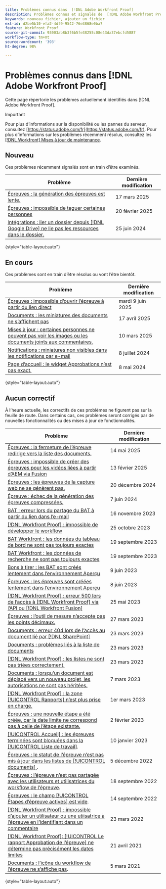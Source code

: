 ```yaml
---
title: Problèmes connus dans  [!DNL Adobe Workfront Proof]
description: Problèmes connus et signalés de  [!DNL Adobe Workfront Proof]
keywords: nouveau fichier, ajouter un fichier
exl-id: d2be5b10-efa2-4df9-9542-76e3868e0ba7
feature: Workfront Proof
source-git-commit: 93003ab8b3f6b5fe38255c08e43da37ebcfd5887
workflow-type: tm+mt
source-wordcount: '393'
ht-degree: 98%

---
```


# Problèmes connus dans [!DNL Adobe Workfront Proof]

Cette page répertorie les problèmes actuellement identifiés dans [!DNL Adobe Workfront Proof].

>[!IMPORTANT]
>
>Pour plus d’informations sur la disponibilité ou les pannes du serveur, consultez [https://status.adobe.com/fr](https://status.adobe.com/fr). Pour plus d’informations sur les problèmes récemment résolus, consultez les [[!DNL Workfront] Mises à jour de maintenance](../maintenance/current-updates.md).

## Nouveau

Ces problèmes récemment signalés sont en train d’être examinés.

| **Problème** | **Dernière modification** |
| -----------------------------------------------------------------| ----------------- |
| [Épreuves : la génération des épreuves est lente.](/help/known-issues/known-issues-workfront/wf-proofs-generation-very-slow.md) | 17 mars 2025 |
| [Épreuves : impossible de taguer certaines personnes](/help/known-issues/known-issues-workfront/wf-proofs-cannot-tag-users.md) | 20 février 2025 |
| [Intégrations : lier un dossier depuis [!DNL Google Drive] ne lie pas les ressources dans le dossier.](known-issues-workfront/wf-integration-google-folder-not-link-assets.md) | 25 juin 2024 |

{style="table-layout:auto"}

## En cours

Ces problèmes sont en train d’être résolus ou vont l’être bientôt.

| **Problème** | **Dernière modification** |
| -----------------------------------------------------------------| ----------------- |
| [Épreuves : impossible d’ouvrir l’épreuve à partir du lien direct](/help/known-issues/known-issues-workfront/wf-proofs-cannot-access-from-link.md) | mardi 9 juin 2025 |
| [Documents : les miniatures des documents ne s’affichent pas](known-issues-workfront/wf-documents-thumbnails-not-display.md) | 17 avril 2025 |
| [Mises à jour : certaines personnes ne peuvent pas voir les images ou les documents joints aux commentaires.](known-issues-workfront/wf-updates-some-users-cannot-see-images-document.md) | 10 mars 2025 |
| [Notifications : miniatures non visibles dans les notifications par e-mail](known-issues-workfront/wf-notifications-thumbnails-not-loading.md) | 8 juillet 2024 |
| [Page d’accueil : le widget Approbations n’est pas exact.](known-issues-workfront/wf-home-approvals-widget-not-up-to-date.md) | 8 mai 2024 |

{style="table-layout:auto"}

## Aucun correctif

À l’heure actuelle, les correctifs de ces problèmes ne figurent pas sur la feuille de route. Dans certains cas, ces problèmes seront corrigés par de nouvelles fonctionnalités ou des mises à jour de fonctionnalités.

| **Problème** | **Dernière modification** |
| -----------------------------------------------------------------| ----------------- |
| [Épreuves : la fermeture de l’épreuve redirige vers la liste des documents.](known-issues-workfront/wf-proofs-x-goes-to-doc-list.md) | 14 mai 2025 |
| [Épreuves : impossible de créer des épreuves pour les vidéos liées à partir d’AEM via Fusion](/help/known-issues/known-issues-workfront/wf-proof-cannot-generate-aem-video.md) | 13 février 2025 |
| [Épreuves : les épreuves de la capture web ne se génèrent pas.](known-issues-workfront/wf-proofs-webcapture-proof-not-generate.md) | 20 décembre 2024 |
| [Épreuve : échec de la génération des épreuves compressées.](known-issues-workfront/wf-proofs-zipped-proofs-fail.md) | 7 juin 2024 |
| [BAT : erreur lors du partage du BAT à partir du lien dans l’e-mail](known-issues-workfront/inactive/wf-proofs-error-when-sharing-proof-from-email.md) | 16 novembre 2023 |
| [[!DNL Workfront Proof] : impossible de développer le workflow](known-issues-workfront-proof/proof-cannot-view-workflow.md) | 25 octobre 2023 |
| [BAT Workfront : les données du tableau de bord ne sont pas toujours exactes](known-issues-workfront-proof/proof-dashboard-data-may-not-be-accurate.md) | 19 septembre 2023 |
| [BAT Workfront : les données de recherche ne sont pas toujours exactes](known-issues-workfront-proof/proof-search-data-not-may-not-be-accurate.md) | 19 septembre 2023 |
| [Bons à tirer : les BAT sont créés lentement dans l’environnement Aperçu](known-issues-workfront-proof/proof-dependency-rules-multichoice.md) | 9 juin 2023 |
| [Épreuves : les épreuves sont créées lentement dans l’environnement Aperçu](known-issues-workfront/inactive/wf-proofs-in-preview-created-slowly.md) | 8 juin 2023 |
| [[!DNL Workfront Proof] : erreur 500 lors de l’accès à [!DNL Workfront Proof] via l’API ou [!DNL Workfront Fusion]](known-issues-workfront-proof/proof-500-error-getallproofs.md) | 25 mai 2023 |
| [Épreuves : l’outil de mesure n’accepte pas les points décimaux.](known-issues-workfront/inactive/wf-proofs-measure-not-not-accepting-decimals.md) | 27 mars 2023 |
| [Documents : erreur 404 lors de l’accès au document lié par [!DNL SharePoint]](known-issues-workfront/inactive/wf-documents-404-when-accessing-document-in-sharepoint.md) | 23 mars 2023 |
| [Documents : problèmes liés à la liste de documents](known-issues-workfront/inactive/wf-documents-list-missing-elements.md) | 23 mars 2023 |
| [[!DNL Workfront Proof] : les listes ne sont pas triées correctement.](known-issues-workfront-proof/proof-lists-not-sorted-correctly.md) | 23 mars 2023 |
| [Documents : lorsqu’un document est déplacé vers un nouveau projet, les autorisations ne sont pas héritées.](known-issues-workfront/inactive/wf-documents-permissions-not-interited-when-moved.md) | 7 mars 2023 |
| [[!DNL Workfront Proof] : la zone [!UICONTROL Rapports] n’est plus prise en charge.](known-issues-workfront-proof/proof-reports-analytics-not-working.md) | 1er mars 2023 |
| [Épreuves : une nouvelle étape a été créée, car la date limite ne correspond pas à celle de l’étape existante.](known-issues-workfront-proof/proof-new-stage-created.md) | 2 février 2023 |
| [[!UICONTROL Accueil] : les épreuves terminées sont bloquées dans la [!UICONTROL Liste de travail]](known-issues-workfront-proof/completed-proofs-stuck-in-the-work-list.md). | 10 janvier 2023 |
| [Épreuves : le statut de l’épreuve n’est pas mis à jour dans les listes de [!UICONTROL documents] ](known-issues-workfront/inactive/wf-documents-status-not-updating-in-document-list.md). | 5 décembre 2022 |
| [Épreuves : l’épreuve n’est pas partagée avec les utilisateurs et utilisatrices du workflow de l’épreuve](known-issues-workfront-proof/proof-user-in-stage-does-not-get-access.md). | 18 septembre 2022 |
| [Épreuves : le champ [!UICONTROL Étapes d’épreuve actives] est vide](known-issues-workfront/inactive/wf-documents-stages-do-not-populate-on-proof.md). | 14 septembre 2022 |
| [[!DNL Workfront Proof] : impossible d’ajouter un utilisateur ou une utiisatrice à l’épreuve en l’identifiant dans un commentaire](known-issues-workfront-proof/cannot-add-user-to-proof.md) | 23 mars 2022 |
| [[!DNL Workfront Proof]: [!UICONTROL Le rapport Approbation de l’épreuve] ne détermine pas précisément les dates limites](known-issues-workfront-proof/proof-approval-report-cant-accurately-determine-deadlines.md) | 21 avril 2021 |
| [Documents : l’icône du workflow de l’épreuve ne s’affiche pas](known-issues-workfront-proof/proof-workflow-icon-is-not-displaying.md). | 5 mars 2021 |

{style="table-layout:auto"}

